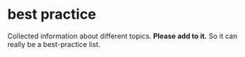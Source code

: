 # best practice

Collected information about different topics.
**Please add to it.** So it can really be a best-practice list.
